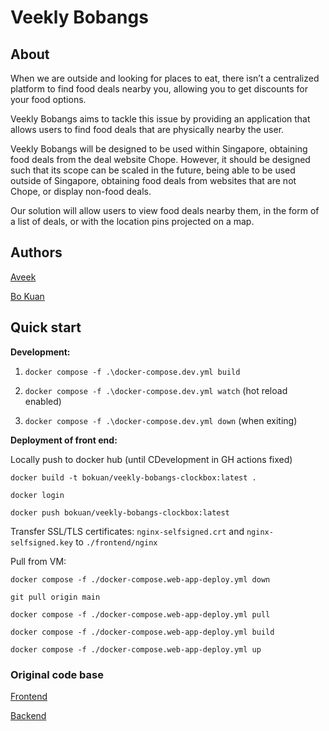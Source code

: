 # Veekly Bobangs

## About

When we are outside and looking for places to eat, there isn’t a centralized platform to find food deals nearby you, allowing you to get discounts for your food options.

Veekly Bobangs aims to tackle this issue by providing an application that allows users to find food deals that are physically nearby the user.

Veekly Bobangs will be designed to be used within Singapore, obtaining food deals from the deal website Chope. However, it should be designed such that its scope can be scaled in the future, being able to be used outside of Singapore, obtaining food deals from websites that are not Chope, or display non-food deals.

Our solution will allow users to view food deals nearby them, in the form of a list of deals, or with the location pins projected on a map. 

## Authors

[Aveek](https://github.com/magichampz)

[Bo Kuan](https://github.com/bokuanT)

## Quick start

**Development:**
1. `docker compose -f .\docker-compose.dev.yml build`

2. `docker compose -f .\docker-compose.dev.yml watch` (hot reload enabled)

3. `docker compose -f .\docker-compose.dev.yml down` (when exiting)

**Deployment of front end:**

Locally push to docker hub (until CDevelopment in GH actions fixed)

`docker build -t bokuan/veekly-bobangs-clockbox:latest .`

`docker login`

`docker push bokuan/veekly-bobangs-clockbox:latest`

Transfer SSL/TLS certificates:
`nginx-selfsigned.crt` and `nginx-selfsigned.key` to `./frontend/nginx`

Pull from VM:

`docker compose -f ./docker-compose.web-app-deploy.yml down`

`git pull origin main`

`docker compose -f ./docker-compose.web-app-deploy.yml pull`

`docker compose -f ./docker-compose.web-app-deploy.yml build`

`docker compose -f ./docker-compose.web-app-deploy.yml up`

### Original code base

[Frontend](https://github.com/bokuanT/veekly-bobangs)

[Backend](https://github.com/magichampz/deals-getter)

